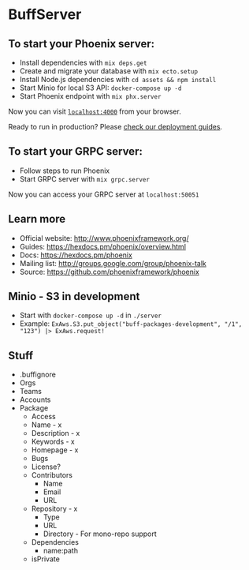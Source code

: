 # BuffServer

## To start your Phoenix server:

  * Install dependencies with `mix deps.get`
  * Create and migrate your database with `mix ecto.setup`
  * Install Node.js dependencies with `cd assets && npm install`
  * Start Minio for local S3 API: `docker-compose up -d`
  * Start Phoenix endpoint with `mix phx.server`

Now you can visit [`localhost:4000`](http://localhost:4000) from your browser.

Ready to run in production? Please [check our deployment guides](https://hexdocs.pm/phoenix/deployment.html).

## To start your GRPC server:

  * Follow steps to run Phoenix
  * Start GRPC server with `mix grpc.server`

Now you can access your GRPC server at `localhost:50051`


## Learn more

  * Official website: http://www.phoenixframework.org/
  * Guides: https://hexdocs.pm/phoenix/overview.html
  * Docs: https://hexdocs.pm/phoenix
  * Mailing list: http://groups.google.com/group/phoenix-talk
  * Source: https://github.com/phoenixframework/phoenix

## Minio - S3 in development

* Start with `docker-compose up -d` in `./server`
* Example: `ExAws.S3.put_object("buff-packages-development", "/1", "123") |> ExAws.request!`


## Stuff

- .buffignore
- Orgs
- Teams
- Accounts
- Package
  - Access
  - Name - x
  - Description - x
  - Keywords - x
  - Homepage - x
  - Bugs
  - License?
  - Contributors
    - Name
    - Email
    - URL
  - Repository - x
    - Type
    - URL
    - Directory - For mono-repo support
  - Dependencies
    - name:path
  - isPrivate
